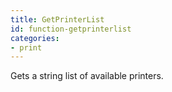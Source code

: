 ```yaml
---
title: GetPrinterList
id: function-getprinterlist
categories:
- print
---
```


Gets a string list of available printers.
